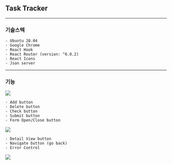 ## Task Tracker

---

### 기술스텍

    - Ubuntu 20.04
    - Google Chrome
    - React Hook
    - React Router (version: ^6.0.2)
    - React Icons
    - Json server

---

### 기능

<img src="https://user-images.githubusercontent.com/74189121/145434671-f425ac59-429b-4ba2-b82d-561aa21f915a.png">

    - Add button
    - Delete button
    - Check button
    - Submit button
    - Form Open/Close button

<img src="https://user-images.githubusercontent.com/74189121/145434889-f3aa6e1b-30a8-49d9-9a12-b0456adb98a9.png">

    - Detail View button
    - Navigate button (go back)
    - Error Control

<img src="https://user-images.githubusercontent.com/74189121/145434995-bbb851be-d9fe-43ee-98f7-808707cc6835.png">
